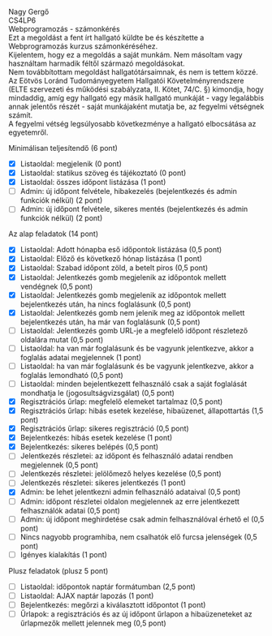 Nagy Gergő  
CS4LP6  
Webprogramozás - számonkérés  
Ezt a megoldást a fent írt hallgató küldte be és készítette a Webprogramozás kurzus számonkéréséhez.  
Kijelentem, hogy ez a megoldás a saját munkám. Nem másoltam vagy használtam harmadik féltől
származó megoldásokat.  
Nem továbbítottam megoldást hallgatótársaimnak, és nem is tettem közzé.  
Az Eötvös Loránd Tudományegyetem Hallgatói Követelményrendszere
(ELTE szervezeti és működési szabályzata, II. Kötet, 74/C. §) kimondja, hogy mindaddig,
amíg egy hallgató egy másik hallgató munkáját - vagy legalábbis annak jelentős részét -
saját munkájaként mutatja be, az fegyelmi vétségnek számít.  
A fegyelmi vétség legsúlyosabb következménye a hallgató elbocsátása az egyetemről.

Minimálisan teljesítendő (6 pont)

- [x] Listaoldal: megjelenik (0 pont)
- [x] Listaoldal: statikus szöveg és tájékoztató (0 pont)
- [x] Listaoldal: összes időpont listázása (1 pont)
- [ ] Admin: új időpont felvétele, hibakezelés (bejelentkezés és admin funkciók nélkül) (2 pont)
- [ ] Admin: új időpont felvétele, sikeres mentés (bejelentkezés és admin funkciók nélkül) (2 pont)

Az alap feladatok (14 pont)

- [x] Listaoldal: Adott hónapba eső időpontok listázása (0,5 pont)
- [x] Listaoldal: Előző és következő hónap listázása (1 pont)
- [x] Listaoldal: Szabad időpont zöld, a betelt piros (0,5 pont)
- [x] Listaoldal: Jelentkezés gomb megjelenik az időpontok mellett vendégnek (0,5 pont)
- [x] Listaoldal: Jelentkezés gomb megjelenik az időpontok mellett bejelentkezés után, ha nincs foglalásunk (0,5 pont)
- [x] Listaoldal: Jelentkezés gomb nem jelenik meg az időpontok mellett bejelentkezés után, ha már van foglalásunk (0,5 pont)
- [ ] Listaoldal: Jelentkezés gomb URL-je a megfelelő időpont részletező oldalára mutat (0,5 pont)
- [ ] Listaoldal: ha van már foglalásunk és be vagyunk jelentkezve, akkor a foglalás adatai megjelennek (1 pont)
- [ ] Listaoldal: ha van már foglalásunk és be vagyunk jelentkezve, akkor a foglalás lemondható (0,5 pont)
- [ ] Listaoldal: minden bejelentkezett felhasználó csak a saját foglalását mondhatja le (jogosultságvizsgálat) (0,5 pont)
- [x] Regisztrációs űrlap: megfelelő elemeket tartalmaz (0,5 pont)
- [x] Regisztrációs űrlap: hibás esetek kezelése, hibaüzenet, állapottartás (1,5 pont)
- [x] Regisztrációs űrlap: sikeres regisztráció (0,5 pont)
- [x] Bejelentkezés: hibás esetek kezelése (1 pont)
- [x] Bejelentkezés: sikeres belépés (0,5 pont)
- [ ] Jelentkezés részletei: az időpont és felhasználó adatai rendben megjelennek (0,5 pont)
- [ ] Jelentkezés részletei: jelölőmező helyes kezelése (0,5 pont)
- [ ] Jelentkezés részletei: sikeres jelentkezés (1 pont)
- [x] Admin: be lehet jelentkezni admin felhasználó adataival (0,5 pont)
- [ ] Admin: időpont részletei oldalon megjelennek az erre jelentkezett felhasználók adatai (0,5 pont)
- [ ] Admin: új időpont meghirdetése csak admin felhasználóval érhető el (0,5 pont)
- [ ] Nincs nagyobb programhiba, nem csalhatók elő furcsa jelenségek (0,5 pont)
- [ ] Igényes kialakítás (1 pont)

Plusz feladatok (plusz 5 pont)

- [ ] Listaoldal: időpontok naptár formátumban (2,5 pont)
- [ ] Listaoldal: AJAX naptár lapozás (1 pont)
- [ ] Bejelentkezés: megőrzi a kiválasztott időpontot (1 pont)
- [ ] Űrlapok: a regisztrációs és az új időpont űrlapon a hibaüzeneteket az űrlapmezők mellett jelennek meg (0,5 pont)
